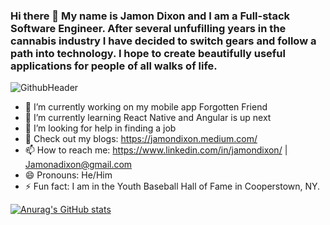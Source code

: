 ### Hi there 👋 My name is Jamon Dixon and I am a Full-stack Software Engineer.  After several unfufilling years in the cannabis industry I have decided to switch gears and follow a path into technology. I hope to create beautifully useful applications for people of all walks of life.   


![GithubHeader](https://user-images.githubusercontent.com/75591609/119280692-b731bc80-bbef-11eb-8c38-d892dc798ccd.png)


- 🔭 I’m currently working on my mobile app Forgotten Friend
- 🌱 I’m currently learning React Native and Angular is up next
- 🤔 I’m looking for help in finding a job
- 💬 Check out my blogs: https://jamondixon.medium.com/
- 📫 How to reach me: https://www.linkedin.com/in/jamondixon/ | Jamonadixon@gmail.com
- 😄 Pronouns: He/Him
- ⚡ Fun fact: I am in the Youth Baseball Hall of Fame in Cooperstown, NY.

[![Anurag's GitHub stats](https://github-readme-stats.vercel.app/api?Jamondixon=anuraghazra)](https://github.com/anuraghazra/github-readme-stats)
